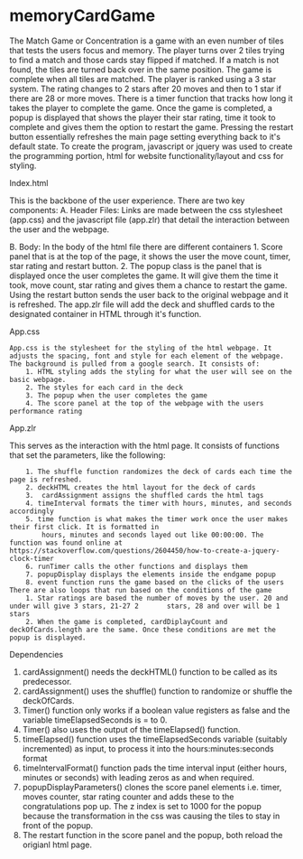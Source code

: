 # memoryCardGame
The Match Game or Concentration is a game with an even number of tiles that tests the users focus and memory. The player turns over 2 tiles trying to find a match and those cards stay flipped if matched. If a match is not found, the tiles are turned back over in the same position. The game is complete when all tiles are matched. The player is ranked using a 3 star system. The rating changes to 2 stars after 20 moves and then to 1 star if there are 28 or more moves. There is a timer function that tracks how long it takes the player to complete the game. Once the game is completed, a popup is displayed that shows the player their star rating, time it took to complete and gives them the option to restart the game. Pressing the restart button essentially refreshes the main page setting everything back to it's default state.  To create the program, javascript or jquery was used to create the programming portion, html for website functionality/layout and css for styling.

Index.html

  This is the backbone of the user experience. There are two key components:
  A. Header Files:
  Links are made between the css stylesheet (app.css) and the javascript file (app.zlr) that detail the interaction between the user and the webpage.

  B. Body:
  In the body of the html file there are different containers
    1. Score panel that is at the top of the page, it shows the user the move count, timer, star rating and restart button.
    2. The popup class is the panel that is displayed once the user completes the game. It will give them the time it took,
        move count, star rating and gives them a chance to restart the game. Using the restart button sends the user back to the original webpage and it is refreshed.
  The app.zlr file will add the deck and shuffled cards to the designated container in HTML through it's function.

App.css

    App.css is the stylesheet for the styling of the html webpage. It adjusts the spacing, font and style for each element of the webpage. The background is pulled from a google search. It consists of:
        1. HTML styling adds the styling for what the user will see on the basic webpage.
        2. The styles for each card in the deck
        3. The popup when the user completes the game
        4. The score panel at the top of the webpage with the users performance rating

App.zlr

  This serves as the interaction with the html page. It consists of functions that set the parameters, like the following:

        1. The shuffle function randomizes the deck of cards each time the page is refreshed.
        2. deckHTML creates the html layout for the deck of cards
        3.  cardAssignment assigns the shuffled cards the html tags
        4. timeInterval formats the timer with hours, minutes, and seconds accordingly
        5. time function is what makes the timer work once the user makes their first click. It is formatted in
            hours, minutes and seconds layed out like 00:00:00. The function was found online at https://stackoverflow.com/questions/2604450/how-to-create-a-jquery-clock-timer
        6. runTimer calls the other functions and displays them
        7. popupDisplay displays the elements inside the endgame popup
        8. event function runs the game based on the clicks of the users
    There are also loops that run based on the conditions of the game
        1. Star ratings are based the number of moves by the user. 20 and under will give 3 stars, 21-27 2       stars, 28 and over will be 1 stars
        2. When the game is completed, cardDiplayCount and deckOfCards.length are the same. Once these conditions are met the popup is displayed. 


Dependencies

1. cardAssignment() needs the deckHTML() function to be called as its predecessor.
2. cardAssignment() uses the shuffle() function to randomize or shuffle the deckOfCards.
3. Timer() function only works if a boolean value registers as false and the variable timeElapsedSeconds is = to 0.
4. Timer() also uses the output of the timeElapsed() function.
5. timeElapsed() function uses the timeElapsedSeconds variable (suitably incremented) as input, to process it into the hours:minutes:seconds format
6. timeIntervalFormat() function pads the time interval input (either hours, minutes or seconds) with leading zeros as and when required.
7. popupDisplayParameters() clones the score panel elements i.e. timer, moves counter, star rating counter and adds these to the congratulations pop up. The z index is set to 1000 for the popup because the transformation in the css was causing the tiles to stay in front of the popup.
8. The restart function in the score panel and the popup, both reload the origianl html page.
